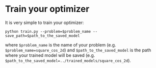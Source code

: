 # Train your optimizer 

It is very simple to train your optimizer:

`python train.py --problem=$problem_name --save_path=$path_to_the_saved_model`

where `$problem_name` is the name of your problem (e.g. `$problem_name=square_cos_2d`) and `$path_to_the_saved_model` is the path where your trained model will be saved (e.g. `$path_to_the_saved_model=../trained_models/square_cos_2d`).
